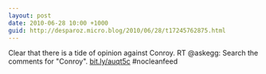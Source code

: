 ```yaml
---
layout: post
date: 2010-06-28 10:00 +1000
guid: http://desparoz.micro.blog/2010/06/28/t17245762875.html
---
```

Clear that there is a tide of opinion against Conroy. RT @askegg: Search the comments for "Conroy". [bit.ly/auqt5c](http://bit.ly/auqt5c) #nocleanfeed
